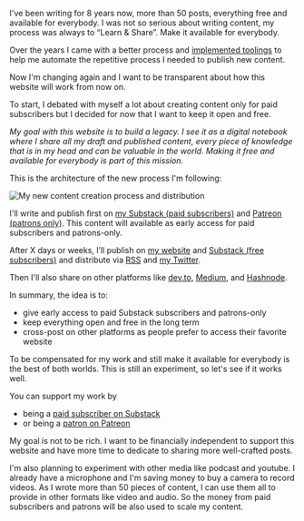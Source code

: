 I've been writing for 8 years now, more than 50 posts, everything free and available for everybody. I was not so serious about writing content, my process was always to “Learn & Share”. Make it available for everybody.

Over the years I came with a better process and [implemented toolings](/publisher-a-tooling-to-automate-the-process-to-publish-my-blog-posts) to help me automate the repetitive process I needed to publish new content.

Now I'm changing again and I want to be transparent about how this website will work from now on.

To start, I debated with myself a lot about creating content only for paid subscribers but I decided for now that I want to keep it open and free.

_My goal with this website is to build a legacy. I see it as a digital notebook where I share all my draft and published content, every piece of knowledge that is in my head and can be valuable in the world. Making it free and available for everybody is part of this mission._

This is the architecture of the new process I'm following:

![My new content creation process and distribution](/series/website-changelog/content-creation.png)

I'll write and publish first on [my Substack (paid subscribers)](https://teekay.substack.com/) and [Patreon (patrons only)](https://www.patreon.com/iamteekay). This content will available as early access for paid subscribers and patrons-only.

After X days or weeks, I’ll publish on [my website](/) and [Substack (free subscribers)](https://teekay.substack.com/) and distribute via [RSS](/rss.xml) and [my Twitter](https://twitter.com/leandrotk_).

Then I'll also share on other platforms like [dev.to](https://dev.to/teekay), [Medium](https://leandrotk.medium.com/), and [Hashnode](https://tk.hashnode.dev/).

In summary, the idea is to:

- give early access to paid Substack subscribers and patrons-only
- keep everything open and free in the long term
- cross-post on other platforms as people prefer to access their favorite website

To be compensated for my work and still make it available for everybody is the best of both worlds. This is still an experiment, so let's see if it works well.

You can support my work by

- being a [paid subscriber on Substack](https://teekay.substack.com)
- or being a [patron on Patreon](https://www.patreon.com/iamteekay)

My goal is not to be rich. I want to be financially independent to support this website and have more time to dedicate to sharing more well-crafted posts.

I'm also planning to experiment with other media like podcast and youtube. I already have a microphone and I'm saving money to buy a camera to record videos. As I wrote more than 50 pieces of content, I can use them all to provide in other formats like video and audio. So the money from paid subscribers and patrons will be also used to scale my content.
